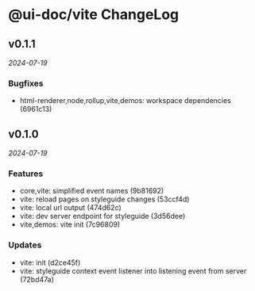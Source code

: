 # @ui-doc/vite ChangeLog

## v0.1.1

_2024-07-19_

### Bugfixes

- html-renderer,node,rollup,vite,demos: workspace dependencies (6961c13)

## v0.1.0

_2024-07-19_

### Features

- core,vite: simplified event names (9b81692)
- vite: reload pages on styleguide changes (53ccf4d)
- vite: local url output (474d62c)
- vite: dev server endpoint for styleguide (3d56dee)
- vite,demos: vite init (7c96809)

### Updates

- vite: init (d2ce45f)
- vite: styleguide context event listener into listening event from server (72bd47a)
